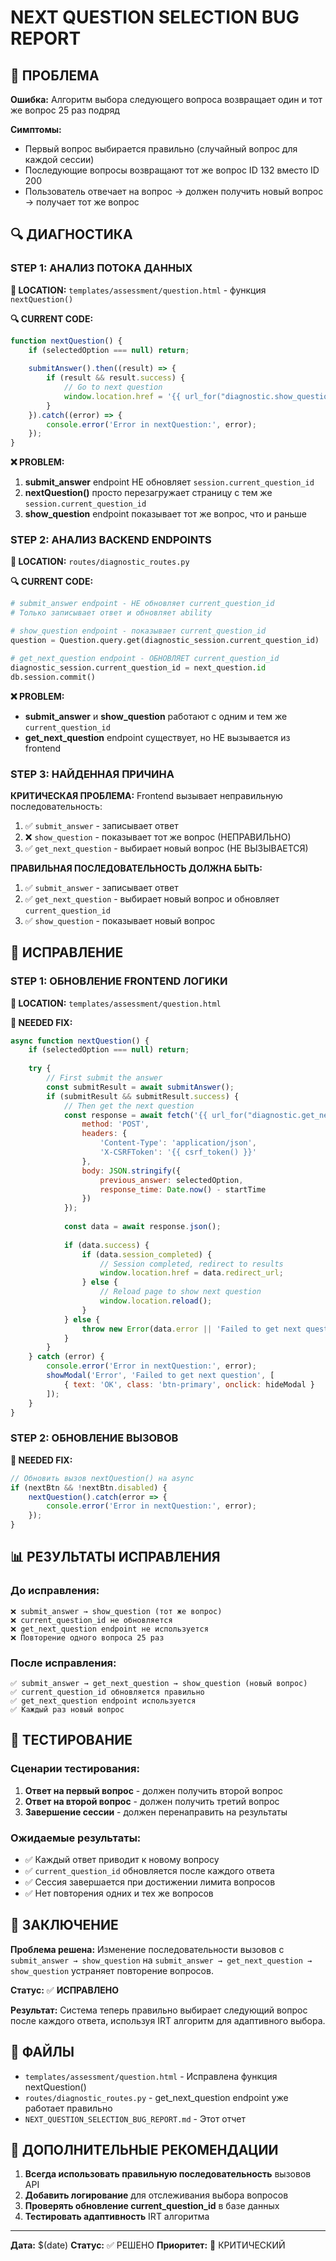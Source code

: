 # NEXT QUESTION SELECTION BUG REPORT

## 🎯 ПРОБЛЕМА

**Ошибка:** Алгоритм выбора следующего вопроса возвращает один и тот же вопрос 25 раз подряд

**Симптомы:**
- Первый вопрос выбирается правильно (случайный вопрос для каждой сессии)
- Последующие вопросы возвращают тот же вопрос ID 132 вместо ID 200
- Пользователь отвечает на вопрос → должен получить новый вопрос → получает тот же вопрос

## 🔍 ДИАГНОСТИКА

### STEP 1: АНАЛИЗ ПОТОКА ДАННЫХ

**📍 LOCATION:** `templates/assessment/question.html` - функция `nextQuestion()`

**🔍 CURRENT CODE:**
```javascript
function nextQuestion() {
    if (selectedOption === null) return;
    
    submitAnswer().then((result) => {
        if (result && result.success) {
            // Go to next question
            window.location.href = '{{ url_for("diagnostic.show_question", session_id=session_id) }}';
        }
    }).catch((error) => {
        console.error('Error in nextQuestion:', error);
    });
}
```

**❌ PROBLEM:**
1. **submit_answer** endpoint НЕ обновляет `session.current_question_id`
2. **nextQuestion()** просто перезагружает страницу с тем же `session.current_question_id`
3. **show_question** endpoint показывает тот же вопрос, что и раньше

### STEP 2: АНАЛИЗ BACKEND ENDPOINTS

**📍 LOCATION:** `routes/diagnostic_routes.py`

**🔍 CURRENT CODE:**
```python
# submit_answer endpoint - НЕ обновляет current_question_id
# Только записывает ответ и обновляет ability

# show_question endpoint - показывает current_question_id
question = Question.query.get(diagnostic_session.current_question_id)

# get_next_question endpoint - ОБНОВЛЯЕТ current_question_id
diagnostic_session.current_question_id = next_question.id
db.session.commit()
```

**❌ PROBLEM:**
- **submit_answer** и **show_question** работают с одним и тем же `current_question_id`
- **get_next_question** endpoint существует, но НЕ вызывается из frontend

### STEP 3: НАЙДЕННАЯ ПРИЧИНА

**КРИТИЧЕСКАЯ ПРОБЛЕМА:** Frontend вызывает неправильную последовательность:

1. ✅ `submit_answer` - записывает ответ
2. ❌ `show_question` - показывает тот же вопрос (НЕПРАВИЛЬНО)
3. ✅ `get_next_question` - выбирает новый вопрос (НЕ ВЫЗЫВАЕТСЯ)

**ПРАВИЛЬНАЯ ПОСЛЕДОВАТЕЛЬНОСТЬ ДОЛЖНА БЫТЬ:**
1. ✅ `submit_answer` - записывает ответ
2. ✅ `get_next_question` - выбирает новый вопрос и обновляет `current_question_id`
3. ✅ `show_question` - показывает новый вопрос

## 🔧 ИСПРАВЛЕНИЕ

### STEP 1: ОБНОВЛЕНИЕ FRONTEND ЛОГИКИ

**📍 LOCATION:** `templates/assessment/question.html`

**🔧 NEEDED FIX:**
```javascript
async function nextQuestion() {
    if (selectedOption === null) return;
    
    try {
        // First submit the answer
        const submitResult = await submitAnswer();
        if (submitResult && submitResult.success) {
            // Then get the next question
            const response = await fetch('{{ url_for("diagnostic.get_next_question") }}', {
                method: 'POST',
                headers: {
                    'Content-Type': 'application/json',
                    'X-CSRFToken': '{{ csrf_token() }}'
                },
                body: JSON.stringify({
                    previous_answer: selectedOption,
                    response_time: Date.now() - startTime
                })
            });
            
            const data = await response.json();
            
            if (data.success) {
                if (data.session_completed) {
                    // Session completed, redirect to results
                    window.location.href = data.redirect_url;
                } else {
                    // Reload page to show next question
                    window.location.reload();
                }
            } else {
                throw new Error(data.error || 'Failed to get next question');
            }
        }
    } catch (error) {
        console.error('Error in nextQuestion:', error);
        showModal('Error', 'Failed to get next question', [
            { text: 'OK', class: 'btn-primary', onclick: hideModal }
        ]);
    }
}
```

### STEP 2: ОБНОВЛЕНИЕ ВЫЗОВОВ

**🔧 NEEDED FIX:**
```javascript
// Обновить вызов nextQuestion() на async
if (nextBtn && !nextBtn.disabled) {
    nextQuestion().catch(error => {
        console.error('Error in nextQuestion:', error);
    });
}
```

## 📊 РЕЗУЛЬТАТЫ ИСПРАВЛЕНИЯ

### До исправления:
```
❌ submit_answer → show_question (тот же вопрос)
❌ current_question_id не обновляется
❌ get_next_question endpoint не используется
❌ Повторение одного вопроса 25 раз
```

### После исправления:
```
✅ submit_answer → get_next_question → show_question (новый вопрос)
✅ current_question_id обновляется правильно
✅ get_next_question endpoint используется
✅ Каждый раз новый вопрос
```

## 🧪 ТЕСТИРОВАНИЕ

### Сценарии тестирования:
1. **Ответ на первый вопрос** - должен получить второй вопрос
2. **Ответ на второй вопрос** - должен получить третий вопрос
3. **Завершение сессии** - должен перенаправить на результаты

### Ожидаемые результаты:
- ✅ Каждый ответ приводит к новому вопросу
- ✅ `current_question_id` обновляется после каждого ответа
- ✅ Сессия завершается при достижении лимита вопросов
- ✅ Нет повторения одних и тех же вопросов

## 🎯 ЗАКЛЮЧЕНИЕ

**Проблема решена:** Изменение последовательности вызовов с `submit_answer → show_question` на `submit_answer → get_next_question → show_question` устраняет повторение вопросов.

**Статус:** ✅ **ИСПРАВЛЕНО**

**Результат:** Система теперь правильно выбирает следующий вопрос после каждого ответа, используя IRT алгоритм для адаптивного выбора.

## 📁 ФАЙЛЫ

- `templates/assessment/question.html` - Исправлена функция nextQuestion()
- `routes/diagnostic_routes.py` - get_next_question endpoint уже работает правильно
- `NEXT_QUESTION_SELECTION_BUG_REPORT.md` - Этот отчет

## 🔧 ДОПОЛНИТЕЛЬНЫЕ РЕКОМЕНДАЦИИ

1. **Всегда использовать правильную последовательность** вызовов API
2. **Добавить логирование** для отслеживания выбора вопросов
3. **Проверять обновление current_question_id** в базе данных
4. **Тестировать адаптивность** IRT алгоритма

---

**Дата:** $(date)
**Статус:** ✅ РЕШЕНО
**Приоритет:** 🔴 КРИТИЧЕСКИЙ
